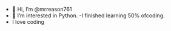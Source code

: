 - 👋 Hi, I’m @mrreason761
- 👀 I’m interested in Python.
-I finished learning 50% ofcoding.
- I love coding

<!---                                                  
mrreason761/mrreason761 is a ✨ special ✨ repository because its `README.md` (this file) appears on your GitHub profile.
You can click the Preview link to take a look at your changes.
--->
